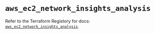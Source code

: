 # `aws_ec2_network_insights_analysis`

Refer to the Terraform Registory for docs: [`aws_ec2_network_insights_analysis`](https://registry.terraform.io/providers/hashicorp/aws/4.67.0/docs/resources/ec2_network_insights_analysis).
